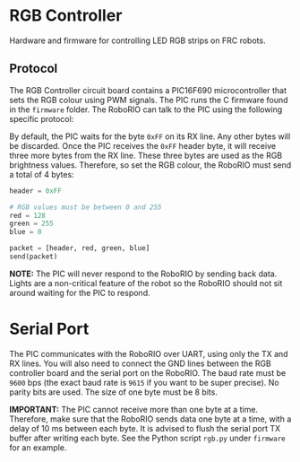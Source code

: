 # RGB Controller
Hardware and firmware for controlling LED RGB strips on FRC robots.

## Protocol

The RGB Controller circuit board contains a PIC16F690 microcontroller that sets the RGB colour using PWM signals.  The PIC runs the C firmware found in the `firmware` folder.  The RoboRIO can talk to the PIC using the following specific protocol:

By default, the PIC waits for the byte `0xFF` on its RX line.  Any other bytes will be discarded.  Once the PIC receives the `0xFF` header byte, it will receive three more bytes from the RX line.  These three bytes are used as the RGB brightness values.  Therefore, so set the RGB colour, the RoboRIO must send a total of 4 bytes:

```python
header = 0xFF

# RGB values must be between 0 and 255
red = 128
green = 255
blue = 0

packet = [header, red, green, blue]
send(packet)
```

**NOTE:** The PIC will never respond to the RoboRIO by sending back data.  Lights are a non-critical feature of the robot so the RoboRIO should not sit around waiting for the PIC to respond.

# Serial Port

The PIC communicates with the RoboRIO over UART, using only the TX and RX lines.  You will also need to connect the GND lines between the RGB controller board and the serial port on the RoboRIO.  The baud rate must be `9600` bps (the exact baud rate is `9615` if you want to be super precise).  No parity bits are used.  The size of one byte must be 8 bits.

**IMPORTANT:**  The PIC cannot receive more than one byte at a time.  Therefore, make sure that the RoboRIO sends data one byte at a time, with a delay of 10 ms between each byte.  It is advised to flush the serial port TX buffer after writing each byte.  See the Python script `rgb.py` under `firmware` for an example.
